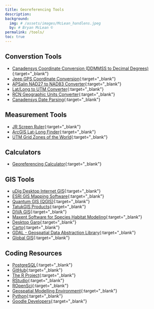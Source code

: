 ```yaml
---
title: Georeferencing Tools
description: 
background:
  img: # /assets/images/McLean_handlens.jpeg
  by: # Bryan McLean ©
permalink: /tools/
toc: true
---
```


## Converstion Tools
- [Canadensys Coordinate Conversion (DDMMSS to Decimal Degrees)](https://data.canadensys.net/tools/coordinates){:target="_blank"}
- [Jeep GPS Coordinate Conversion](https://www.jeepreviews.com/wireless-gps-coordinates/){:target="_blank"}
- [APSalin NAD27 to NAD83 Converter](https://www.apsalin.com/nad27-to-nad83/){:target="_blank"}
- [Lat/Long to UTM Converter](https://www.latlong.net/lat-long-utm.html){:target="_blank"}
- [RCN Geographic Units Converter](https://rcn.montana.edu/resources/Converter.aspx){:target="_blank"}
- [Canadensys Date Parsing](https://data.canadensys.net/tools/dates){:target="_blank"}

## Measurement Tools
- [JR Screen Ruler](https://www.ruler.info/en/static-ruler){:target="_blank"}
- [ArcGIS Lat-Long Finder](https://www.arcgis.com/apps/Viewer/index.html?appid=8919c0bd5d0a4a419c121022fd411d5f){:target="_blank"}
- [UTM Grid Zones of the World](https://www.dmap.co.uk/utmworld.htm){:target="_blank"}

## Calculators
- [Georeferencing Calculator](){:target="_blank"}

## GIS Tools
- [uDig Desktop Internet GIS](http://udig.refractions.net/){:target="_blank"}
- [ESRI GIS Mapping Software](https://www.esri.com/en-us/home){:target="_blank"}
- [Quantum GIS (QGIS)](https://qgis.org/){:target="_blank"}
- [TatukGIS Products](https://www.tatukgis.com/Products/Developer-Kernel/Description){:target="_blank"}
- [DIVA GIS](https://diva-gis.org/){:target="_blank"}
- [Maxent Software for Species Habitat Modeling](https://biodiversityinformatics.amnh.org/open_source/maxent/){:target="_blank"}
- [Desktop Garp](https://desktop-garp.software.informer.com/){:target="_blank"}
- [Carto](https://carto.com/){:target="_blank"}
- [GDAL - Geospatial Data Abstraction Library](https://gdal.org/en/stable/){:target="_blank"}
- [Global GIS](http://www.globalgisdata.com/){:target="_blank"}

## Coding Resources
- [PostgreSQL](https://www.postgresql.org/download/){:target="_blank"}
- [GitHub](https://github.com/){:target="_blank"}
- [The R Project](https://www.r-project.org/){:target="_blank"}
- [RStudio](https://posit.co/products/open-source/rstudio/?sid=1){:target="_blank"}
- [ROpenSci](https://ropensci.org/){:target="_blank"}
- [Geospatial Modelling Environment](https://www.spatialecology.com/gme/index){:target="_blank"}
- [Python](https://www.python.org/){:target="_blank"}
- [Goodle Developers](https://developers.google.com/){:target="_blank"}
